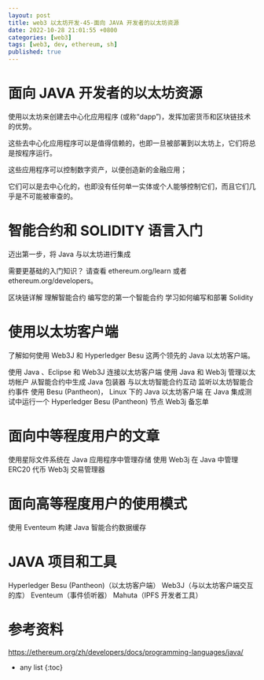 ```yaml
---
layout: post 
title: web3 以太坊开发-45-面向 JAVA 开发者的以太坊资源
date: 2022-10-28 21:01:55 +0800
categories: [web3] 
tags: [web3, dev, ethereum, sh]
published: true
---
```


# 面向 JAVA 开发者的以太坊资源

使用以太坊来创建去中心化应用程序 (或称“dapp”)，发挥加密货币和区块链技术的优势。 

这些去中心化应用程序可以是值得信赖的，也即一旦被部署到以太坊上，它们将总是按程序运行。 

这些应用程序可以控制数字资产，以便创造新的金融应用； 

它们可以是去中心化的，也即没有任何单一实体或个人能够控制它们，而且它们几乎是不可能被审查的。

# 智能合约和 SOLIDITY 语言入门

迈出第一步，将 Java 与以太坊进行集成

需要更基础的入门知识？ 请查看 ethereum.org/learn 或者 ethereum.org/developers。

区块链详解
理解智能合约
编写您的第一个智能合约
学习如何编写和部署 Solidity

# 使用以太坊客户端

了解如何使用 Web3J 和 Hyperledger Besu 这两个领先的 Java 以太坊客户端。

使用 Java 、Eclipse 和 Web3J 连接以太坊客户端
使用 Java 和 Web3j 管理以太坊帐户
从智能合约中生成 Java 包装器
与以太坊智能合约互动
监听以太坊智能合约事件
使用 Besu (Pantheon)， Linux 下的 Java 以太坊客户端
在 Java 集成测试中运行一个 Hyperledger Besu (Pantheon) 节点
Web3j 备忘单

# 面向中等程度用户的文章

使用星际文件系统在 Java 应用程序中管理存储
使用 Web3j 在 Java 中管理 ERC20 代币
Web3j 交易管理器

# 面向高等程度用户的使用模式

使用 Eventeum 构建 Java 智能合约数据缓存

# JAVA 项目和工具

Hyperledger Besu (Pantheon)（以太坊客户端）
Web3J（与以太坊客户端交互的库）
Eventeum（事件侦听器）
Mahuta（IPFS 开发者工具）

# 参考资料

https://ethereum.org/zh/developers/docs/programming-languages/java/

* any list
{:toc}